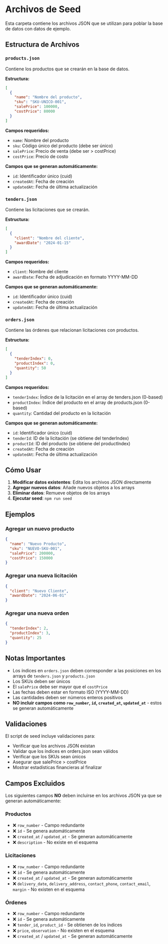 # Archivos de Seed

Esta carpeta contiene los archivos JSON que se utilizan para poblar la base de datos con datos de ejemplo.

## Estructura de Archivos

### `products.json`

Contiene los productos que se crearán en la base de datos.

**Estructura:**

```json
[
  {
    "name": "Nombre del producto",
    "sku": "SKU-UNICO-001",
    "salePrice": 100000,
    "costPrice": 80000
  }
]
```

**Campos requeridos:**

- `name`: Nombre del producto
- `sku`: Código único del producto (debe ser único)
- `salePrice`: Precio de venta (debe ser > costPrice)
- `costPrice`: Precio de costo

**Campos que se generan automáticamente:**

- `id`: Identificador único (cuid)
- `createdAt`: Fecha de creación
- `updatedAt`: Fecha de última actualización

### `tenders.json`

Contiene las licitaciones que se crearán.

**Estructura:**

```json
[
  {
    "client": "Nombre del cliente",
    "awardDate": "2024-01-15"
  }
]
```

**Campos requeridos:**

- `client`: Nombre del cliente
- `awardDate`: Fecha de adjudicación en formato YYYY-MM-DD

**Campos que se generan automáticamente:**

- `id`: Identificador único (cuid)
- `createdAt`: Fecha de creación
- `updatedAt`: Fecha de última actualización

### `orders.json`

Contiene las órdenes que relacionan licitaciones con productos.

**Estructura:**

```json
[
  {
    "tenderIndex": 0,
    "productIndex": 0,
    "quantity": 50
  }
]
```

**Campos requeridos:**

- `tenderIndex`: Índice de la licitación en el array de tenders.json (0-based)
- `productIndex`: Índice del producto en el array de products.json (0-based)
- `quantity`: Cantidad del producto en la licitación

**Campos que se generan automáticamente:**

- `id`: Identificador único (cuid)
- `tenderId`: ID de la licitación (se obtiene del tenderIndex)
- `productId`: ID del producto (se obtiene del productIndex)
- `createdAt`: Fecha de creación
- `updatedAt`: Fecha de última actualización

## Cómo Usar

1. **Modificar datos existentes**: Edita los archivos JSON directamente
2. **Agregar nuevos datos**: Añade nuevos objetos a los arrays
3. **Eliminar datos**: Remueve objetos de los arrays
4. **Ejecutar seed**: `npm run seed`

## Ejemplos

### Agregar un nuevo producto

```json
{
  "name": "Nuevo Producto",
  "sku": "NUEVO-SKU-001",
  "salePrice": 200000,
  "costPrice": 150000
}
```

### Agregar una nueva licitación

```json
{
  "client": "Nuevo Cliente",
  "awardDate": "2024-06-01"
}
```

### Agregar una nueva orden

```json
{
  "tenderIndex": 2,
  "productIndex": 3,
  "quantity": 25
}
```

## Notas Importantes

- Los índices en `orders.json` deben corresponder a las posiciones en los arrays de `tenders.json` y `products.json`
- Los SKUs deben ser únicos
- El `salePrice` debe ser mayor que el `costPrice`
- Las fechas deben estar en formato ISO (YYYY-MM-DD)
- Las cantidades deben ser números enteros positivos
- **NO incluir campos como `row_number`, `id`, `created_at`, `updated_at`** - estos se generan automáticamente

## Validaciones

El script de seed incluye validaciones para:

- Verificar que los archivos JSON existan
- Validar que los índices en orders.json sean válidos
- Verificar que los SKUs sean únicos
- Asegurar que salePrice > costPrice
- Mostrar estadísticas financieras al finalizar

## Campos Excluidos

Los siguientes campos **NO** deben incluirse en los archivos JSON ya que se generan automáticamente:

### Productos

- ❌ `row_number` - Campo redundante
- ❌ `id` - Se genera automáticamente
- ❌ `created_at` / `updated_at` - Se generan automáticamente
- ❌ `description` - No existe en el esquema

### Licitaciones

- ❌ `row_number` - Campo redundante
- ❌ `id` - Se genera automáticamente
- ❌ `created_at` / `updated_at` - Se generan automáticamente
- ❌ `delivery_date`, `delivery_address`, `contact_phone`, `contact_email`, `margin` - No existen en el esquema

### Órdenes

- ❌ `row_number` - Campo redundante
- ❌ `id` - Se genera automáticamente
- ❌ `tender_id`, `product_id` - Se obtienen de los índices
- ❌ `price`, `observation` - No existen en el esquema
- ❌ `created_at` / `updated_at` - Se generan automáticamente
